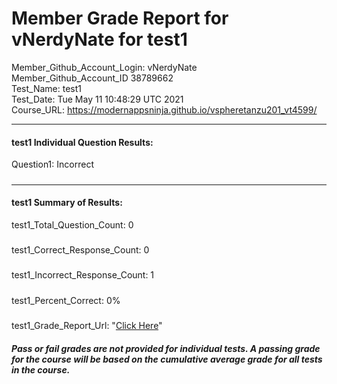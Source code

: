 # Member Grade Report for vNerdyNate for test1  
   
Member_Github_Account_Login: vNerdyNate  
Member_Github_Account_ID 38789662  
Test_Name: test1  
Test_Date: Tue May 11 10:48:29 UTC 2021  
Course_URL: https://modernappsninja.github.io/vspheretanzu201_vt4599/  
   
---  
#### test1 Individual Question Results:  
Question1: Incorrect  
#####  
---  
#### test1 Summary of Results:  
test1_Total_Question_Count: 0  
#####  
test1_Correct_Response_Count: 0  
#####  
test1_Incorrect_Response_Count: 1  
#####  
test1_Percent_Correct: 0%  
#####  
test1_Grade_Report_Url: "[Click Here](https://github.com/modernappsninjas/vNerdyNate/blob/main/static/userdata/courses/vspheretanzu201_vt4599/grade_report.pr109.test1.md)"
##### Pass or fail grades are not provided for individual tests. A passing grade for the course will be based on the cumulative average grade for all tests in the course.  
